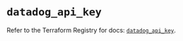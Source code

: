 # `datadog_api_key`

Refer to the Terraform Registry for docs: [`datadog_api_key`](https://registry.terraform.io/providers/datadog/datadog/3.44.0/docs/resources/api_key).
